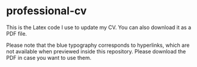 # professional-cv
This is the Latex code I use to update my CV. You can also download it as a PDF file.

Please note that the blue typography corresponds to hyperlinks, which are not available when previewed inside this repository. Please download the PDF in case you want to use them.


